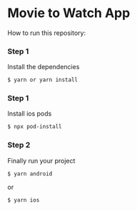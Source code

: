 # Movie to Watch App

How to run this repository:

### Step 1

Install the dependencies

```sh
$ yarn or yarn install
```

### Step 1

Install ios pods

```sh
$ npx pod-install
```

### Step 2

Finally run your project

```sh
$ yarn android
```
or

```sh
$ yarn ios
```